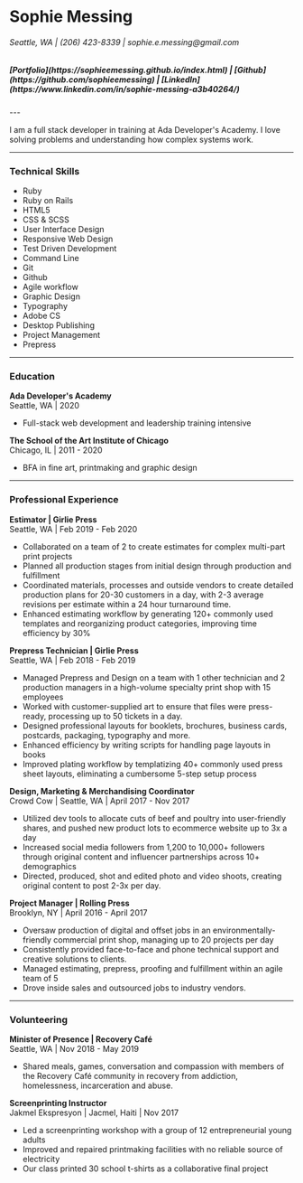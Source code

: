 <h1>Sophie Messing</h1>

<h6>Seattle, WA | (206) 423-8339 | sophie.e.messing@gmail.com</h6> 
<h5> [Portfolio](https://sophieemessing.github.io/index.html) | [Github](https://github.com/sophieemessing) | [LinkedIn](https://www.linkedin.com/in/sophie-messing-a3b40264/) </h6> 
---

I am a full stack developer in training at Ada Developer's Academy. I love solving problems and understanding how complex systems work.

---

<h3>Technical Skills</h3>

* Ruby 
* Ruby on Rails
* HTML5
* CSS & SCSS
* User Interface Design
* Responsive Web Design
* Test Driven Development
* Command Line
* Git
* Github
* Agile workflow
* Graphic Design
* Typography
* Adobe CS
* Desktop Publishing
* Project Management
* Prepress
---
<h3>Education</h3>
  
**Ada Developer's Academy** <br>
Seattle, WA | 2020
* Full-stack web development and leadership training intensive

**The School of the Art Institute of Chicago** <br> 
Chicago, IL | 2011 - 2020
* BFA in fine art, printmaking and graphic design

---
<h3>Professional Experience</h3>

**Estimator | Girlie Press** <br>
Seattle, WA | Feb 2019 - Feb 2020 <br>
* Collaborated on a team of 2 to create estimates for complex multi-part print projects
* Planned all production stages from initial design through production and fulfillment 
* Coordinated materials, processes and outside vendors to create detailed production plans for 20-30 customers in a day, with 2-3 average revisions per estimate within a 24 hour turnaround time.
* Enhanced estimating workflow by generating 120+ commonly used templates and reorganizing product categories, improving time efficiency by 30%

**Prepress Technician | Girlie Press** <br>
Seattle, WA | Feb 2018 - Feb 2019 <br>
* Managed Prepress and Design on a team with 1 other technician and 2 production managers in a high-volume specialty print shop with 15 employees
* Worked with customer-supplied art to ensure that files were press-ready, processing up to 50 tickets in a day. 
* Designed professional layouts for booklets, brochures, business cards, postcards, packaging, typography and more. 
* Enhanced efficiency by writing scripts for handling page layouts in books
* Improved plating workflow by templatizing 40+ commonly used press sheet layouts, eliminating a cumbersome 5-step setup process

**Design, Marketing & Merchandising Coordinator** <br>
Crowd Cow | Seattle, WA | April 2017 - Nov 2017 <br> 
* Utilized dev tools to allocate cuts of beef and poultry into user-friendly shares, and pushed new product lots to ecommerce website up to 3x a day
* Increased social media followers from 1,200 to 10,000+ followers through original content and influencer partnerships across 10+ demographics
* Directed, produced, shot and edited photo and video shoots, creating original content to post 2-3x per day. 

**Project Manager | Rolling Press** <br>
Brooklyn, NY | April 2016 - April 2017 <br>
* Oversaw production of digital and offset jobs in an environmentally-friendly commercial print shop, managing up to 20 projects per day
* Consistently provided face-to-face and phone technical support and creative solutions to clients.
* Managed estimating, prepress, proofing and fulfillment within an agile team of 5 
* Drove inside sales and outsourced jobs to industry vendors.

---

<h3>Volunteering</h3>

**Minister of Presence | Recovery Café** <br>
Seattle, WA | Nov 2018 - May 2019 <br>
* Shared meals, games, conversation and compassion with members of the Recovery Café community in recovery from addiction, homelessness, incarceration and abuse.

**Screenprinting Instructor** <br>
Jakmel Ekspresyon | Jacmel, Haiti | Nov 2017 <br>
* Led a screenprinting workshop with a group of 12 entrepreneurial young adults
* Improved and repaired printmaking facilities with no reliable source of electricity 
* Our class printed 30 school t-shirts as a collaborative final project

